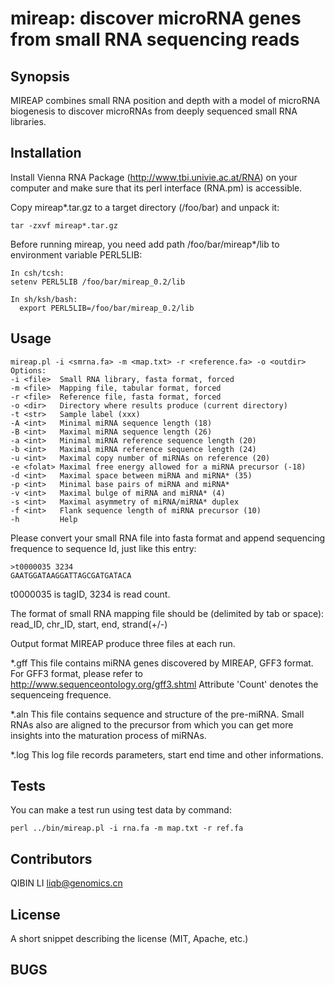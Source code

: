 mireap: discover microRNA genes from small RNA sequencing reads
======

## Synopsis

MIREAP combines small RNA position and depth with a model of
microRNA biogenesis to discover microRNAs from deeply sequenced
small RNA libraries.

## Installation
Install Vienna RNA Package (http://www.tbi.univie.ac.at/RNA) on your computer and make sure that its perl interface
(RNA.pm) is accessible.

Copy mireap*.tar.gz to a target directory (/foo/bar) and unpack it:
```
tar -zxvf mireap*.tar.gz
```
Before running mireap, you need add path /foo/bar/mireap*/lib to environment variable PERL5LIB:
```
In csh/tcsh:
setenv PERL5LIB /foo/bar/mireap_0.2/lib
```
```
In sh/ksh/bash:
  export PERL5LIB=/foo/bar/mireap_0.2/lib
```

## Usage
```
mireap.pl -i <smrna.fa> -m <map.txt> -r <reference.fa> -o <outdir>
Options:
-i <file>  Small RNA library, fasta format, forced
-m <file>  Mapping file, tabular format, forced
-r <file>  Reference file, fasta format, forced
-o <dir>   Directory where results produce (current directory)
-t <str>   Sample label (xxx)
-A <int>   Minimal miRNA sequence length (18)
-B <int>   Maximal miRNA sequence length (26)
-a <int>   Minimal miRNA reference sequence length (20)
-b <int>   Maximal miRNA reference sequence length (24)
-u <int>   Maximal copy number of miRNAs on reference (20)
-e <folat> Maximal free energy allowed for a miRNA precursor (-18)
-d <int>   Maximal space between miRNA and miRNA* (35)
-p <int>   Minimal base pairs of miRNA and miRNA*
-v <int>   Maximal bulge of miRNA and miRNA* (4)
-s <int>   Maximal asymmetry of miRNA/miRNA* duplex
-f <int>   Flank sequence length of miRNA precursor (10)
-h         Help
```
Please convert your small RNA file into fasta format and append
sequencing frequence to sequence Id, just like this entry:
```
>t0000035 3234
GAATGGATAAGGATTAGCGATGATACA
```
t0000035 is tagID, 3234 is read count.

The format of small RNA mapping file should be (delimited by tab or
space):
read_ID, chr_ID, start, end, strand(+/-)

Output format
MIREAP produce three files at each run.

*.gff
This file contains miRNA genes discovered by MIREAP, GFF3 format. For
GFF3 format, please refer to http://www.sequenceontology.org/gff3.shtml
Attribute 'Count' denotes the sequenceing frequence.

*.aln
This file contains sequence and structure of the pre-miRNA. Small RNAs
also are aligned to the precursor from which you can get more insights
into the maturation process of miRNAs.

*.log
This log file records parameters, start end time and other informations.


## Tests

You can make a test run using test data by command:
```
perl ../bin/mireap.pl -i rna.fa -m map.txt -r ref.fa
```

## Contributors

QIBIN LI <liqb@genomics.cn>



## License

A short snippet describing the license (MIT, Apache, etc.)


## BUGS


